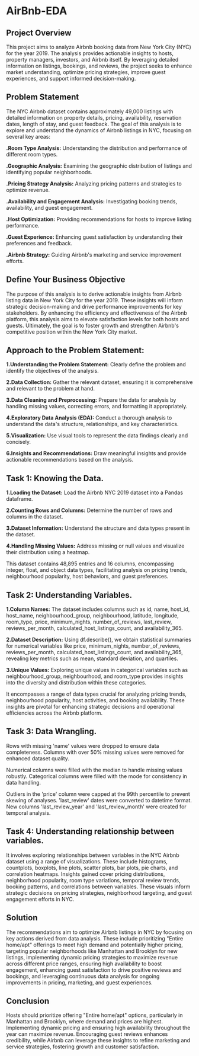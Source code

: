 # AirBnb-EDA
## Project Overview
This project aims to analyze Airbnb booking data from New York City (NYC) for the year 2019. The analysis provides actionable insights to hosts, property managers, investors, and Airbnb itself. By leveraging detailed information on listings, bookings, and reviews, the project seeks to enhance market understanding, optimize pricing strategies, improve guest experiences, and support informed decision-making.

## Problem Statement
The NYC Airbnb dataset contains approximately 49,000 listings with detailed information on property details, pricing, availability, reservation dates, length of stay, and guest feedback. The goal of this analysis is to explore and understand the dynamics of Airbnb listings in NYC, focusing on several key areas:

  **.Room Type Analysis:** Understanding the distribution and performance of different room           types.
  
  **.Geographic Analysis:** Examining the geographic distribution of listings and identifying         popular neighborhoods.
  
  **.Pricing Strategy Analysis:** Analyzing pricing patterns and strategies to optimize revenue.
  
  **.Availability and Engagement Analysis:** Investigating booking trends, availability, and          guest engagement.
  
  **.Host Optimization:** Providing recommendations for hosts to improve listing performance.
  
  **.Guest Experience:** Enhancing guest satisfaction by understanding their preferences and          feedback.
  
  **.Airbnb Strategy:** Guiding Airbnb's marketing and service improvement efforts.

## Define Your Business Objective 
The purpose of this analysis is to derive actionable insights from Airbnb listing data in New York City for the year 2019. These insights will inform strategic decision-making and drive performance improvements for key stakeholders. By enhancing the efficiency and effectiveness of the Airbnb platform, this analysis aims to elevate satisfaction levels for both hosts and guests. Ultimately, the goal is to foster growth and strengthen Airbnb's competitive position within the New York City market.

## Approach to the Problem Statement:

**1.Understanding the Problem Statement:** Clearly define the problem and identify the objectives of the analysis.

**2.Data Collection:** Gather the relevant dataset, ensuring it is comprehensive and relevant to the problem at hand.

**3.Data Cleaning and Preprocessing:** Prepare the data for analysis by handling missing values, correcting errors, and formatting it appropriately.

**4.Exploratory Data Analysis (EDA):** Conduct a thorough analysis to understand the data's structure, relationships, and key characteristics.

**5.Visualization:** Use visual tools to represent the data findings clearly and concisely.

**6.Insights and Recommendations:** Draw meaningful insights and provide actionable recommendations based on the analysis.

## Task 1: Knowing the Data.

**1.Loading the Dataset:** Load the Airbnb NYC 2019 dataset into a Pandas dataframe.

**2.Counting Rows and Columns:** Determine the number of rows and columns in the dataset.

**3.Dataset Information:** Understand the structure and data types present in the dataset.

**4.Handling Missing Values:** Address missing or null values and visualize their distribution using a heatmap.

This dataset contains 48,895 entries and 16 columns, encompassing integer, float, and object data types, facilitating analysis on pricing trends, neighbourhood popularity, host behaviors, and guest preferences.

## Task 2: Understanding Variables.

**1.Column Names:** The dataset includes columns such as id, name, host_id, host_name, neighbourhood_group, neighbourhood, latitude, longitude, room_type, price, minimum_nights, number_of_reviews, last_review, reviews_per_month, calculated_host_listings_count, and availability_365.

**2.Dataset Description:** Using df.describe(), we obtain statistical summaries for numerical variables like price, minimum_nights, number_of_reviews, reviews_per_month, calculated_host_listings_count, and availability_365, revealing key metrics such as mean, standard deviation, and quartiles.

**3.Unique Values:** Exploring unique values in categorical variables such as neighbourhood_group, neighbourhood, and room_type provides insights into the diversity and distribution within these categories.

It encompasses a range of data types crucial for analyzing pricing trends, neighbourhood popularity, host activities, and booking availability. These insights are pivotal for enhancing strategic decisions and operational efficiencies across the Airbnb platform.

## Task 3: Data Wrangling.

Rows with missing 'name' values were dropped to ensure data completeness. Columns with over 50% missing values were removed for enhanced dataset quality.

Numerical columns were filled with the median to handle missing values robustly. Categorical columns were filled with the mode for consistency in data handling.

Outliers in the 'price' column were capped at the 99th percentile to prevent skewing of analyses. 'last_review' dates were converted to datetime format. New columns 'last_review_year' and 'last_review_month' were created for temporal analysis.

## Task 4: Understanding relationship between variables.

It involves exploring relationships between variables in the NYC Airbnb dataset using a range of visualizations. These include histograms, countplots, boxplots, line plots, scatter plots, bar plots, pie charts, and correlation heatmaps. Insights gained cover pricing distributions, neighborhood popularity, room type variations, temporal review trends, booking patterns, and correlations between variables. These visuals inform strategic decisions on pricing strategies, neighborhood targeting, and guest engagement efforts in NYC.

## Solution 

The recommendations aim to optimize Airbnb listings in NYC by focusing on key actions derived from data analysis. These include prioritizing "Entire home/apt" offerings to meet high demand and potentially higher pricing, targeting popular neighborhoods like Manhattan and Brooklyn for new listings, implementing dynamic pricing strategies to maximize revenue across different price ranges, ensuring high availability to boost engagement, enhancing guest satisfaction to drive positive reviews and bookings, and leveraging continuous data analysis for ongoing improvements in pricing, marketing, and guest experiences.

## Conclusion

Hosts should prioritize offering "Entire home/apt" options, particularly in Manhattan and Brooklyn, where demand and prices are highest. Implementing dynamic pricing and ensuring high availability throughout the year can maximize revenue. Encouraging guest reviews enhances credibility, while Airbnb can leverage these insights to refine marketing and service strategies, fostering growth and customer satisfaction.





